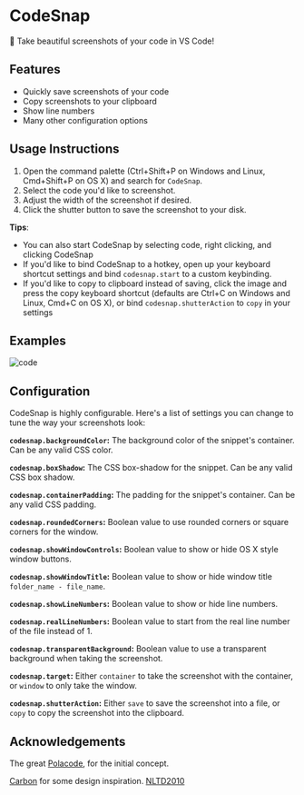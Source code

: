 # CodeSnap

📸 Take beautiful screenshots of your code in VS Code!


## Features

- Quickly save screenshots of your code
- Copy screenshots to your clipboard
- Show line numbers
- Many other configuration options

## Usage Instructions

1. Open the command palette (Ctrl+Shift+P on Windows and Linux, Cmd+Shift+P on OS X) and search for `CodeSnap`.
2. Select the code you'd like to screenshot.
3. Adjust the width of the screenshot if desired.
4. Click the shutter button to save the screenshot to your disk.

**Tips**:

- You can also start CodeSnap by selecting code, right clicking, and clicking CodeSnap
- If you'd like to bind CodeSnap to a hotkey, open up your keyboard shortcut settings and bind `codesnap.start` to a custom keybinding.
- If you'd like to copy to clipboard instead of saving, click the image and press the copy keyboard shortcut (defaults are Ctrl+C on Windows and Linux, Cmd+C on OS X), or bind `codesnap.shutterAction` to `copy` in your settings

## Examples

![code](https://user-images.githubusercontent.com/77970269/162962469-668d5aa4-a64a-4823-971e-40cd7ab7a0bc.png)

## Configuration

CodeSnap is highly configurable. Here's a list of settings you can change to tune the way your screenshots look:

**`codesnap.backgroundColor`:** The background color of the snippet's container. Can be any valid CSS color.

**`codesnap.boxShadow`:** The CSS box-shadow for the snippet. Can be any valid CSS box shadow.

**`codesnap.containerPadding`:** The padding for the snippet's container. Can be any valid CSS padding.

**`codesnap.roundedCorners`:** Boolean value to use rounded corners or square corners for the window.

**`codesnap.showWindowControls`:** Boolean value to show or hide OS X style window buttons.

**`codesnap.showWindowTitle`:** Boolean value to show or hide window title `folder_name - file_name`.

**`codesnap.showLineNumbers`:** Boolean value to show or hide line numbers.

**`codesnap.realLineNumbers`:** Boolean value to start from the real line number of the file instead of 1.

**`codesnap.transparentBackground`:** Boolean value to use a transparent background when taking the screenshot.

**`codesnap.target`:** Either `container` to take the screenshot with the container, or `window` to only take the window.

**`codesnap.shutterAction`:** Either `save` to save the screenshot into a file, or `copy` to copy the screenshot into the clipboard.



## Acknowledgements

The great [Polacode](https://github.com/octref/polacode), for the initial concept.

[Carbon](https://carbon.now.sh/) for some design inspiration.
[NLTD2010](https://github.com/NLTD2010)
